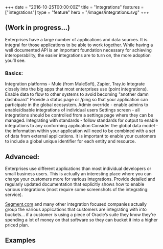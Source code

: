 +++
date = "2016-10-25T00:00:00Z"
title = "Integrations"
features = ["integrations"]
type = "feature"
hero = "/images/integrations.svg"
+++

## (Work in progress…)
Enterprises have a large number of applications and data sources. It is integral for those applications to be able to work together. While having a well documented API is an important foundation necessary for achieving interoperability, the easier integrations are to turn on, the more adoption you’ll see.

### Basics:
Integration platforms - Mule (from MuleSoft), Zapier, Tray.io
Integrate closely into the big apps that most enterprises use (point integrations).
Enable data to flow to other systems to avoid becoming "another damn dashboard"
Provide a status page or /ping so that your application can participate in the global ecosystem.
Admin override - enable admins to enable/disable integrations of individual users
Settings screen - all integrations should be controlled from a settings page where they can be managed.
Integrating with standards - follow standards for output to enable integrations to any conforming application
Consider the global data model - the information within your application will need to be combined with a set of data from external applications. It is important to enable your customers to include a global unique identifier for each entity and resource.

## Advanced:
Enterprises use different applications than most individual developers or small business users. This is actually an interesting place where you can charge your customers more for various integrations.
Provide detailed and regularly updated documentation that explicitly shows how to enable various integrations (most require some screenshots of the integrating service).

[Segment.com](http://segment.com/) and many other integration focused companies actually group the various applications that customers are integrating with into buckets… if a customer is using a piece of Oracle’s suite they know they’re spending a lot of money on that software so they can bucket it into a higher priced plan.

## Examples
